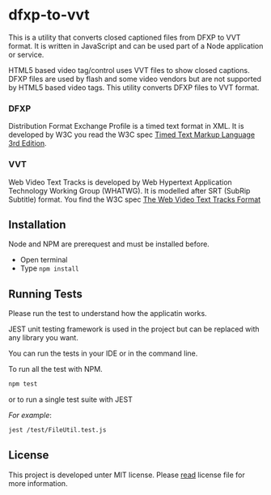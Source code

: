 # dfxp-to-vvt
This is a utility that converts closed captioned files from DFXP to VVT format. It is written in JavaScript and can be 
used part of a Node application or service.

HTML5 based video tag/control uses VVT files to show closed captions. DFXP files are used by flash and some video vendors
but are not supported by HTML5 based video tags. This utility converts DFXP files to VVT format.

### DFXP
Distribution Format Exchange Profile is a timed text format in XML. It is developed by W3C you read the W3C spec 
[Timed Text Markup Language 3rd Edition](https://www.w3.org/TR/ttml1/).

### VVT
Web Video Text Tracks is developed by Web Hypertext Application Technology Working Group (WHATWG).
It is modelled after SRT (SubRip Subtitle) format. You find the W3C spec [The Web Video Text Tracks Format](https://www.w3.org/TR/webvtt1/)

## Installation
Node and NPM are prerequest and must be installed before.
- Open terminal
- Type `npm install`

## Running Tests
Please run the test to understand how the applicatin works.

JEST unit testing framework is used in the project but can be replaced with any library you want.

You can run the tests in your IDE or in the command line.

To run all the test with NPM.

```sh
npm test
```

or to run a single test suite with JEST

_For example_:

```sh
jest /test/FileUtil.test.js
```

## License
This project is developed unter MIT license. Please [read](LICENSE) license file for more information.
